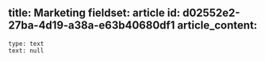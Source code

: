 title: Marketing
fieldset: article
id: d02552e2-27ba-4d19-a38a-e63b40680df1
article_content:
  -
    type: text
    text: null
